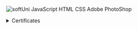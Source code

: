 ![softUni](https://user-images.githubusercontent.com/86298268/129677748-bb35591b-c25a-4249-b0ea-aeb34700752d.png)
JavaScript 
HTML
CSS
Adobe PhotoShop




<details>
  <summary>Certificates</summary>

  |                  Course:                  |              Information:               |  Certificate:       |
  | ------------------------------------------| ----------------------------------------| ------------------- |
  |    Programming Basics with JavaScript     |   Issue date: 23/03/2021                |  <a href="https://user-images.githubusercontent.com/86298268/129679419-                                   - February 2021                   Grade: 5.99 (out of 6.00)                0b024c0f-46b4-4063-9080-aa826c136cc8.jpg">JavaScript Programming                                                                                                                    Basics</a>
  
 

  

 
</details>
